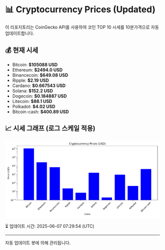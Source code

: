 
# 📊 Cryptocurrency Prices (Updated)

이 리포지토리는 CoinGecko API를 사용하여 코인 TOP 10 시세를 10분가격으로 자동 업데이트합니다.

## 💰 현재 시세
- Bitcoin: **$105088 USD**
- Ethereum: **$2494.0 USD**
- Binancecoin: **$649.08 USD**
- Ripple: **$2.19 USD**
- Cardano: **$0.667543 USD**
- Solana: **$152.2 USD**
- Dogecoin: **$0.184887 USD**
- Litecoin: **$88.1 USD**
- Polkadot: **$4.02 USD**
- Bitcoin-cash: **$400.89 USD**

## 📈 시세 그래프 (로그 스케일 적용)
![Crypto Prices](crypto_prices.png)

⏳ 업데이트 시간: 2025-06-07 07:29:54 (UTC)

---
자동 업데이트 봇에 의해 관리됩니다.
